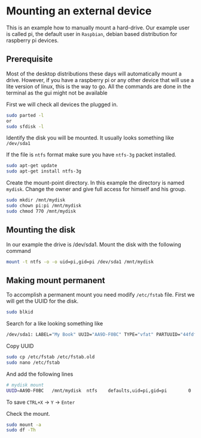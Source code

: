 # Mounting an external device

This is an example how to manually mount a hard-drive.
Our example user is called pi, the default user in `Raspbian`, debian based distribution for raspberry pi devices.

## Prerequisite

Most of the desktop distributions these days will automatically mount a drive.
However, if you have a raspberry pi or any other device that will use a lite version of linux, this is the way to go. All the commands are done in the terminal as the gui might not be available

First we will check all devices the plugged in.

```bash
sudo parted -l
or
sudo sfdisk -l
```

Identify the disk you will be mounted.
It usually looks something like `/dev/sda1`

If the file is `ntfs` format make sure you have `ntfs-3g` packet installed.

```bash
sudo apt-get update
sudo apt-get install ntfs-3g
```

Create the mount-point directory. In this example the directory is named `mydisk`.
Change the owner and give full access for himself and his group.

```bash
sudo mkdir /mnt/mydisk
sudo chown pi:pi /mnt/mydisk
sudo chmod 770 /mnt/mydisk
```

## Mounting the disk

In our example the drive is /dev/sda1.
Mount the disk with the following command

```bash
mount -t ntfs -o -o uid=pi,gid=pi /dev/sda1 /mnt/mydisk
```

## Making mount permanent

To accomplish a permanent mount you need modify `/etc/fstab` file.
First we will get the UUID for the disk.

```bash
sudo blkid
```

Search for a like looking something like

```bash
/dev/sda1: LABEL="My Book" UUID="AA9D-F0BC" TYPE="vfat" PARTUUID="44fdfe06-01"
```

Copy UUID

```bash
sudo cp /etc/fstab /etc/fstab.old
sudo nano /etc/fstab
```

And add the following lines

```bash
# mydisk mount
UUID=AA9D-F0BC   /mnt/mydisk  ntfs    defaults,uid=pi,gid=pi        0       2
```

To save `CTRL+X` -> `Y` -> `Enter`

Check the mount.

```bash
sudo mount -a
sudo df -Th
```